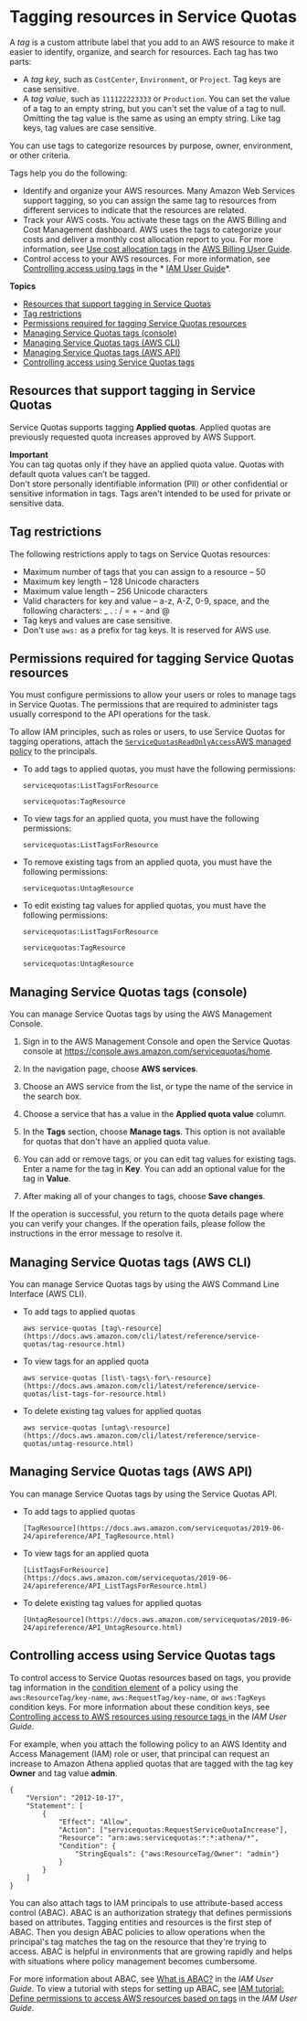 # Tagging resources in Service Quotas<a name="sq-tagging"></a>

A *tag* is a custom attribute label that you add to an AWS resource to make it easier to identify, organize, and search for resources\. Each tag has two parts:
+ A *tag key*, such as `CostCenter`, `Environment`, or `Project`\. Tag keys are case sensitive\.
+ A *tag value*, such as `111122223333` or `Production`\. You can set the value of a tag to an empty string, but you can't set the value of a tag to null\. Omitting the tag value is the same as using an empty string\. Like tag keys, tag values are case sensitive\.

You can use tags to categorize resources by purpose, owner, environment, or other criteria\.

Tags help you do the following:
+ Identify and organize your AWS resources\. Many Amazon Web Services support tagging, so you can assign the same tag to resources from different services to indicate that the resources are related\.
+ Track your AWS costs\. You activate these tags on the AWS Billing and Cost Management dashboard\. AWS uses the tags to categorize your costs and deliver a monthly cost allocation report to you\. For more information, see [Use cost allocation tags](https://docs.aws.amazon.com/awsaccountbilling/latest/aboutv2/cost-alloc-tags.html) in the [AWS Billing User Guide](https://docs.aws.amazon.com/awsaccountbilling/latest/aboutv2/)\.
+ Control access to your AWS resources\. For more information, see [Controlling access using tags](https://docs.aws.amazon.com/IAM/latest/UserGuide/access_tags.html) in the * [IAM User Guide](https://docs.aws.amazon.com/IAM/latest/UserGuide/)*\. 

**Topics**
+ [Resources that support tagging in Service Quotas](#sq-supported-resources)
+ [Tag restrictions](#sq-tagging-restrictions)
+ [Permissions required for tagging Service Quotas resources](#sq_tags_permissions)
+ [Managing Service Quotas tags \(console\)](#sq_tags_managing-console)
+ [Managing Service Quotas tags \(AWS CLI\)](#sq_tags_managing-cli)
+ [Managing Service Quotas tags \(AWS API\)](#sq_tags_managing-api)
+ [Controlling access using Service Quotas tags](#sq_tags_access)

## Resources that support tagging in Service Quotas<a name="sq-supported-resources"></a>

Service Quotas supports tagging **Applied quotas**\. Applied quotas are previously requested quota increases approved by AWS Support\.

**Important**  
You can tag quotas only if they have an applied quota value\. Quotas with default quota values can’t be tagged\.  
Don't store personally identifiable information \(PII\) or other confidential or sensitive information in tags\. Tags aren't intended to be used for private or sensitive data\.

## Tag restrictions<a name="sq-tagging-restrictions"></a>

The following restrictions apply to tags on Service Quotas resources:
+ Maximum number of tags that you can assign to a resource – 50 
+ Maximum key length – 128 Unicode characters 
+ Maximum value length – 256 Unicode characters 
+ Valid characters for key and value – a\-z, A\-Z, 0\-9, space, and the following characters: \_ \. : / = \+ \- and @
+ Tag keys and values are case sensitive\.
+ Don't use `aws:` as a prefix for tag keys\. It is reserved for AWS use\.

## Permissions required for tagging Service Quotas resources<a name="sq_tags_permissions"></a>

You must configure permissions to allow your users or roles to manage tags in Service Quotas\. The permissions that are required to administer tags usually correspond to the API operations for the task\.

To allow IAM principles, such as roles or users, to use Service Quotas for tagging operations, attach the [`ServiceQuotasReadOnlyAccess`AWS managed policy](https://console.aws.amazon.com/iam/home#/policies/arn:aws:iam::aws:policy/ServiceQuotasReadOnlyAccess$jsonEditor) to the principals\. 
+ To add tags to applied quotas, you must have the following permissions:

  `servicequotas:ListTagsForResource`

  `servicequotas:TagResource`
+ To view tags for an applied quota, you must have the following permissions:

  `servicequotas:ListTagsForResource`
+ To remove existing tags from an applied quota, you must have the following permissions:

  `servicequotas:UntagResource`
+ To edit existing tag values for applied quotas, you must have the following permissions:

  `servicequotas:ListTagsForResource`

  `servicequotas:TagResource`

  `servicequotas:UntagResource`

## Managing Service Quotas tags \(console\)<a name="sq_tags_managing-console"></a>

You can manage Service Quotas tags by using the AWS Management Console\.

1. Sign in to the AWS Management Console and open the Service Quotas console at [https://console\.aws\.amazon\.com/servicequotas/home](https://console.aws.amazon.com/servicequotas/home)\.

1. In the navigation page, choose **AWS services**\.

1. Choose an AWS service from the list, or type the name of the service in the search box\.

1. Choose a service that has a value in the **Applied quota value** column\.

1. In the **Tags** section, choose **Manage tags**\. This option is not available for quotas that don't have an applied quota value\.

1. You can add or remove tags, or you can edit tag values for existing tags\. Enter a name for the tag in **Key**\. You can add an optional value for the tag in **Value**\.

1. After making all of your changes to tags, choose **Save changes**\.

If the operation is successful, you return to the quota details page where you can verify your changes\. If the operation fails, please follow the instructions in the error message to resolve it\.

## Managing Service Quotas tags \(AWS CLI\)<a name="sq_tags_managing-cli"></a>

You can manage Service Quotas tags by using the AWS Command Line Interface \(AWS CLI\)\.
+ To add tags to applied quotas

  `aws service-quotas [tag\-resource](https://docs.aws.amazon.com/cli/latest/reference/service-quotas/tag-resource.html)`
+ To view tags for an applied quota

  `aws service-quotas [list\-tags\-for\-resource](https://docs.aws.amazon.com/cli/latest/reference/service-quotas/list-tags-for-resource.html)`
+ To delete existing tag values for applied quotas

  `aws service-quotas [untag\-resource](https://docs.aws.amazon.com/cli/latest/reference/service-quotas/untag-resource.html)`

## Managing Service Quotas tags \(AWS API\)<a name="sq_tags_managing-api"></a>

You can manage Service Quotas tags by using the Service Quotas API\.
+ To add tags to applied quotas

  `[TagResource](https://docs.aws.amazon.com/servicequotas/2019-06-24/apireference/API_TagResource.html)`
+ To view tags for an applied quota

  `[ListTagsForResource](https://docs.aws.amazon.com/servicequotas/2019-06-24/apireference/API_ListTagsForResource.html)`
+ To delete existing tag values for applied quotas

  `[UntagResource](https://docs.aws.amazon.com/servicequotas/2019-06-24/apireference/API_UntagResource.html)`

## Controlling access using Service Quotas tags<a name="sq_tags_access"></a>

To control access to Service Quotas resources based on tags, you provide tag information in the [condition element](https://docs.aws.amazon.com/IAM/latest/UserGuide/reference_policies_elements_condition.html) of a policy using the `aws:ResourceTag/key-name`, `aws:RequestTag/key-name`, or `aws:TagKeys` condition keys\. For more information about these condition keys, see [Controlling access to AWS resources using resource tags ](https://docs.aws.amazon.com/IAM/latest/UserGuide/access_tags.html) in the *IAM User Guide*\.

For example, when you attach the following policy to an AWS Identity and Access Management \(IAM\) role or user, that principal can request an increase to Amazon Athena applied quotas that are tagged with the tag key **Owner** and tag value **admin**\.

```
{
    "Version": "2012-10-17",
    "Statement": [
        {
            "Effect": "Allow",
            "Action": ["servicequotas:RequestServiceQuotaIncrease"],
            "Resource": "arn:aws:servicequotas:*:*:athena/*",
            "Condition": {
                "StringEquals": {"aws:ResourceTag/Owner": "admin"}
            }
        }
    ]
}
```

You can also attach tags to IAM principals to use attribute\-based access control \(ABAC\)\. ABAC is an authorization strategy that defines permissions based on attributes\. Tagging entities and resources is the first step of ABAC\. Then you design ABAC policies to allow operations when the principal's tag matches the tag on the resource that they're trying to access\. ABAC is helpful in environments that are growing rapidly and helps with situations where policy management becomes cumbersome\.

For more information about ABAC, see [What is ABAC?](https://docs.aws.amazon.com/IAM/latest/UserGuide/introduction_attribute-based-access-control.html) in the *IAM User Guide*\. To view a tutorial with steps for setting up ABAC, see [IAM tutorial: Define permissions to access AWS resources based on tags](https://docs.aws.amazon.com/IAM/latest/UserGuide/tutorial_attribute-based-access-control.html) in the *IAM User Guide*\.